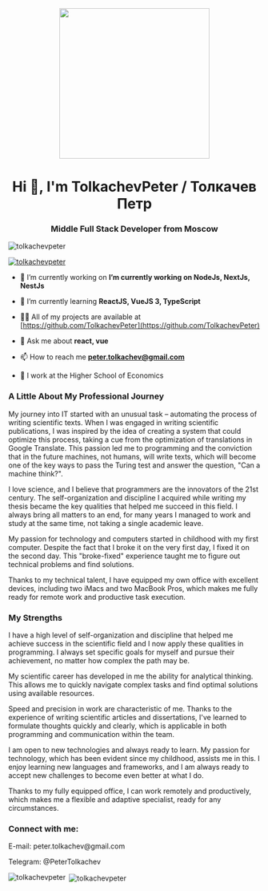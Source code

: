 <div align="center"><img src="https://media.giphy.com/media/eCqFYAVjjDksg/giphy.gif" width="300"></div>

<h1 align="center">Hi 👋, I'm TolkachevPeter / Толкачев Петр </h1>
<h3 align="center">Middle Full Stack Developer from Moscow</h3>

<p align="left"> <img src="https://komarev.com/ghpvc/?username=tolkachevpeter&label=Profile%20views&color=0e75b6&style=flat" alt="tolkachevpeter" /> </p>

<p align="left"> <a href="https://github.com/ryo-ma/github-profile-trophy"><img src="https://github-profile-trophy.vercel.app/?username=tolkachevpeter" alt="tolkachevpeter" /></a> </p>

- 🔭 I’m currently working on **I’m currently working on NodeJs, NextJs, NestJs**

- 🌱 I’m currently learning **ReactJS, VueJS 3, TypeScript**

- 👨‍💻 All of my projects are available at [https://github.com/TolkachevPeter](https://github.com/TolkachevPeter)

- 💬 Ask me about **react, vue**

- 📫 How to reach me **peter.tolkachev@gmail.com**

- 👯 I work at the Higher School of Economics


### A Little About My Professional Journey

My journey into IT started with an unusual task – automating the process of writing scientific texts. When I was engaged in writing scientific publications, I was inspired by the idea of creating a system that could optimize this process, taking a cue from the optimization of translations in Google Translate. This passion led me to programming and the conviction that in the future machines, not humans, will write texts, which will become one of the key ways to pass the Turing test and answer the question, "Can a machine think?".

I love science, and I believe that programmers are the innovators of the 21st century. The self-organization and discipline I acquired while writing my thesis became the key qualities that helped me succeed in this field. I always bring all matters to an end, for many years I managed to work and study at the same time, not taking a single academic leave.

My passion for technology and computers started in childhood with my first computer. Despite the fact that I broke it on the very first day, I fixed it on the second day. This "broke-fixed" experience taught me to figure out technical problems and find solutions.

Thanks to my technical talent, I have equipped my own office with excellent devices, including two iMacs and two MacBook Pros, which makes me fully ready for remote work and productive task execution.

### My Strengths

I have a high level of self-organization and discipline that helped me achieve success in the scientific field and I now apply these qualities in programming. I always set specific goals for myself and pursue their achievement, no matter how complex the path may be.

My scientific career has developed in me the ability for analytical thinking. This allows me to quickly navigate complex tasks and find optimal solutions using available resources.

Speed and precision in work are characteristic of me. Thanks to the experience of writing scientific articles and dissertations, I've learned to formulate thoughts quickly and clearly, which is applicable in both programming and communication within the team.

I am open to new technologies and always ready to learn. My passion for technology, which has been evident since my childhood, assists me in this. I enjoy learning new languages and frameworks, and I am always ready to accept new challenges to become even better at what I do.

Thanks to my fully equipped office, I can work remotely and productively, which makes me a flexible and adaptive specialist, ready for any circumstances.

<h3 align="left">Connect with me:</h3>
<p align="left">
E-mail: peter.tolkachev@gmail.com  

Telegram: @PeterTolkachev

</p>

<p><img align="left" src="https://github-readme-stats.vercel.app/api/top-langs?username=tolkachevpeter&show_icons=true&locale=en&layout=compact" alt="tolkachevpeter" /></p>

<p>&nbsp;<img align="center" src="https://github-readme-stats.vercel.app/api?username=tolkachevpeter&show_icons=true&locale=en" alt="tolkachevpeter" /></p>

